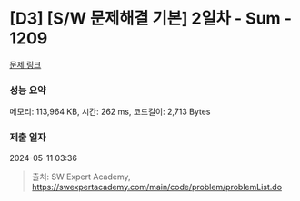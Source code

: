 # [D3] [S/W 문제해결 기본] 2일차 - Sum - 1209 

[문제 링크](https://swexpertacademy.com/main/code/problem/problemDetail.do?contestProbId=AV13_BWKACUCFAYh) 

### 성능 요약

메모리: 113,964 KB, 시간: 262 ms, 코드길이: 2,713 Bytes

### 제출 일자

2024-05-11 03:36



> 출처: SW Expert Academy, https://swexpertacademy.com/main/code/problem/problemList.do